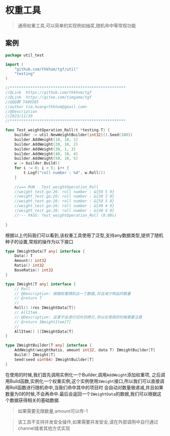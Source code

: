 # 权重工具
> 通用权重工具,可以简单的实现例如抽奖,随机命中等常规功能
## 案例

```Go
package util_test

import (
	"github.com/thkhxm/tgf/util"
	"testing"
)

//***************************************************
//@Link  https://github.com/thkhxm/tgf
//@Link  https://gitee.com/timgame/tgf
//@QQ群 7400585
//author tim.huang<thkhxm@gmail.com>
//@Description
//2023/11/29
//***************************************************

func Test_weightOperation_Roll(t *testing.T) {
	builder := util.NewWeightBuilder[int32]().Seed(1001)
	builder.AddWeight(10, 10, 1)
	builder.AddWeight(20, 10, 2)
	builder.AddWeight(30, 1, 3)
	builder.AddWeight(40, 10, 4)
	builder.AddWeight(50, 10, 5)
	w := builder.Build()
	for i := 0; i < 5; i++ {
		t.Logf("roll number : %d", w.Roll())
	}
	
	//=== RUN   Test_weightOperation_Roll
	//weight_test.go:26: roll number : &{50 5 9}
	//weight_test.go:26: roll number : &{30 3 0}
	//weight_test.go:26: roll number : &{50 5 8}
	//weight_test.go:26: roll number : &{40 4 9}
	//weight_test.go:26: roll number : &{40 4 8}
	//--- PASS: Test_weightOperation_Roll (0.00s)
	
}
```
根据以上代码我们可以看到,该权重工具使用了泛型,支持any数据类型,提供了随机种子的设置,常规的操作为以下接口

```Go
type IWeightData[T any] interface {
	Data() T
	Amount() int32
	Ratio() int32
	BaseRatio() int32
}

type IWeight[T any] interface {
	// Roll
	// @Description: 根据权重随机出一个数据,并且减少物品的数量
	// @return T
	//
	Roll() (res IWeightData[T])
	// AllItem
	// @Description: 这里不会进行切片的拷贝,所以在使用的时候需要注意
	// @return IWeightItem[T]
	//
	AllItem() []IWeightData[T]
}

type IWeightBuilder[T any] interface {
	AddWeight(weightRatio, amount int32, data T) IWeightBuilder[T]
	Build() IWeight[T]
	Seed(seed uint64) IWeightBuilder[T]
}
```

在使用的时候,我们首先调用实例化一个Builder,调用`AddWeight`添加权重项, 之后调用Build函数,实例化一个权重实例,这个实例使用`IWeight`接口,所以我们可以直接调用Roll函数进行随机命中,当我们命中其中的项目时
会自动对数量做递减,并且如果数量为0的时候,不会再命中.最后会返回一个`IWeightData`的数据,我们可以根据这个数据获得相关的基础数据.

> 如果需要无限数量,amount可以传-1

> 该工具不支持并发安全操作,如果需要并发安全,请在外部调用中自行通过channel或者其他方式实现

